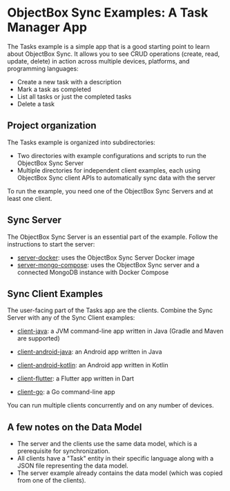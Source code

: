 # ObjectBox Sync Examples: A Task Manager App

The Tasks example is a simple app that is a good starting point to learn about ObjectBox Sync.
It allows you to see CRUD operations (create, read, update, delete) in action across multiple devices, platforms, and programming languages:

- Create a new task with a description
- Mark a task as completed
- List all tasks or just the completed tasks
- Delete a task

## Project organization

The Tasks example is organized into subdirectories:

- Two directories with example configurations and scripts to run the ObjectBox Sync Server
- Multiple directories for independent client examples,
  each using ObjectBox Sync client APIs to automatically sync data with the server

To run the example, you need one of the ObjectBox Sync Servers and at least one client.

## Sync Server

The ObjectBox Sync Server is an essential part of the example.
Follow the instructions to start the server:

- [server-docker](./server-docker/): uses the ObjectBox Sync Server Docker image
- [server-mongo-compose](./server-mongo-compose/): uses the ObjectBox Sync server and a connected MongoDB instance with Docker Compose

## Sync Client Examples

The user-facing part of the Tasks app are the clients.
Combine the Sync Server with any of the Sync Client examples:

- [client-java](./client-java/): a JVM command-line app written in Java (Gradle and Maven are supported)

- [client-android-java](./client-android-java/): an Android app written in Java

- [client-android-kotlin](./client-android-kotlin/): an Android app written in Kotlin

- [client-flutter](./client-flutter/): a Flutter app written in Dart

- [client-go](./client-go/): a Go command-line app

You can run multiple clients concurrently and on any number of devices.

## A few notes on the Data Model

* The server and the clients use the same data model, which is a prerequisite for synchronization.
* All clients have a "Task" entity in their specific language along with a JSON file representing the data model.
* The server example already contains the data model (which was copied from one of the clients).
